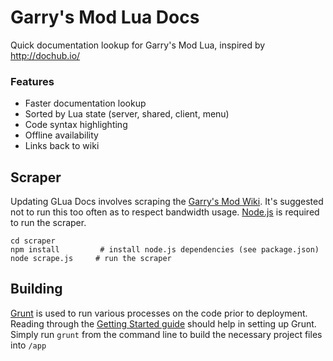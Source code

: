 # Garry's Mod Lua Docs

Quick documentation lookup for Garry's Mod Lua, inspired by http://dochub.io/

### Features ###
* Faster documentation lookup
* Sorted by Lua state (server, shared, client, menu)
* Code syntax highlighting
* Offline availability
* Links back to wiki

## Scraper ##
Updating GLua Docs involves scraping the [Garry's Mod Wiki](http://wiki.garrysmod.com/page/Main_Page).
It's suggested not to run this too often as to respect bandwidth usage.
[Node.js](http://nodejs.org/) is required to run the scraper.

    cd scraper
    npm install         # install node.js dependencies (see package.json)
    node scrape.js     # run the scraper
    
## Building ##
[Grunt](http://gruntjs.com/) is used to run various processes on the code prior to deployment.
Reading through the [Getting Started guide](http://gruntjs.com/getting-started) should help in setting up Grunt.
Simply run `grunt` from the command line to build the necessary project files into `/app`

